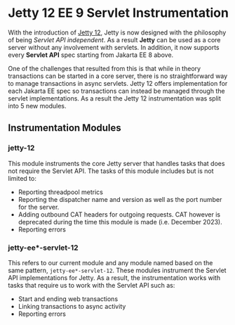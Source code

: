 # Jetty 12 EE 9 Servlet Instrumentation

With the introduction of [Jetty 12](https://webtide.com/introducing-jetty-12/), Jetty is now designed with the philosophy of being *Servlet API independent*.
As a result **Jetty** can be used as a core server without any involvement with servlets.
In addition, it now supports every **Servlet API** spec starting from Jakarta EE 8 above.

One of the challenges that resulted from this is that while in theory transactions can
be started in a core server, there is no straightforward way to manage transactions
in async servlets. Jetty 12 offers implementation for each Jakarta EE spec so transactions can instead be
managed through the servlet implementations. As a result the Jetty 12 instrumentation was split into 5 new modules.

## Instrumentation Modules

### jetty-12
This module instruments the core Jetty server that handles tasks that does not require the Servlet API.
The tasks of this module includes but is not limited to:

- Reporting threadpool metrics
- Reporting the dispatcher name and version as well as the port number for the server.
- Adding outbound CAT headers for outgoing requests. CAT however is deprecated during the time this module is made (i.e. December 2023).
- Reporting errors

### jetty-ee*-servlet-12
This refers to our current module and any module named based on the same pattern, `jetty-ee*-servlet-12`.
These modules instrument the Servlet API implementations for Jetty.
As a result, the instrumentation works with tasks that require us to work with the Servlet API such as:

- Start and ending web transactions
- Linking transactions to async activity
- Reporting errors